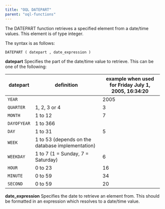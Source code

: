```yaml
---
title: "OQL DATEPART"
parent: "oql-functions"
---
```



The DATEPART function retrieves a specified element from a date/time values. This element is of type integer.

The syntax is as follows:

```
DATEPART ( datepart , date_expression )

```

**datepart**
Specifies the part of the date/time value to retrieve. This can be one of the following:

<table><thead><tr><th class="confluenceTh">datepart</th><th class="confluenceTh">definition</th><th class="confluenceTh">example when used for Friday July 1, 2005, 16:34:20</th></tr></thead><tbody><tr><td class="confluenceTd"><code>YEAR</code></td><td class="confluenceTd">&nbsp;</td><td class="confluenceTd">2005</td></tr><tr><td class="confluenceTd"><code>QUARTER</code></td><td class="confluenceTd">1, 2, 3 or 4</td><td class="confluenceTd">3</td></tr><tr><td class="confluenceTd"><code>MONTH</code></td><td class="confluenceTd">1 to 12</td><td class="confluenceTd">7</td></tr><tr><td class="confluenceTd"><code>DAYOFYEAR</code></td><td class="confluenceTd">1 to 366</td><td class="confluenceTd">&nbsp;</td></tr><tr><td class="confluenceTd"><code>DAY</code></td><td class="confluenceTd">1 to 31</td><td class="confluenceTd">5</td></tr><tr><td class="confluenceTd"><code>WEEK</code></td><td class="confluenceTd">1 to 53 (depends on the database implementation)</td><td class="confluenceTd">&nbsp;</td></tr><tr><td class="confluenceTd"><code>WEEKDAY</code></td><td class="confluenceTd">1 to 7 (1 = Sunday, 7 = Saturday)</td><td class="confluenceTd">6</td></tr><tr><td class="confluenceTd"><code>HOUR</code></td><td class="confluenceTd">0 to 23</td><td class="confluenceTd">16</td></tr><tr><td class="confluenceTd"><code>MINUTE</code></td><td class="confluenceTd">0 to 59</td><td class="confluenceTd">34</td></tr><tr><td class="confluenceTd"><code>SECOND</code></td><td class="confluenceTd">0 to 59</td><td class="confluenceTd">20</td></tr></tbody></table>

**date_expression**
Specifies the date to retrieve an element from. This should be formatted in an expression which resolves to a date/time value.
